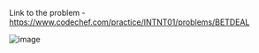 Link to the problem - https://www.codechef.com/practice/INTNT01/problems/BETDEAL



![image](https://github.com/Haleshot/Competitive-Programming/assets/57552973/f59d8e0b-a34a-4a23-b2f0-feb4f3f6c637)
